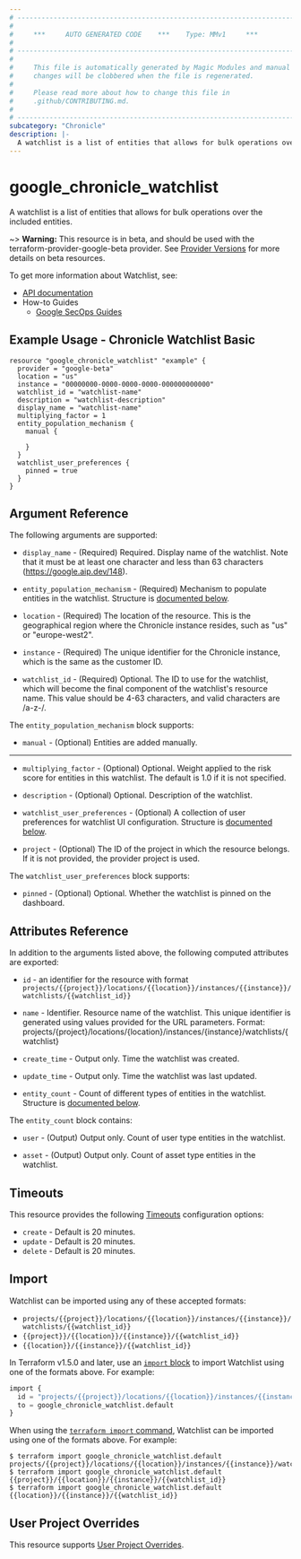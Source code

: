 ```yaml
---
# ----------------------------------------------------------------------------
#
#     ***     AUTO GENERATED CODE    ***    Type: MMv1     ***
#
# ----------------------------------------------------------------------------
#
#     This file is automatically generated by Magic Modules and manual
#     changes will be clobbered when the file is regenerated.
#
#     Please read more about how to change this file in
#     .github/CONTRIBUTING.md.
#
# ----------------------------------------------------------------------------
subcategory: "Chronicle"
description: |-
  A watchlist is a list of entities that allows for bulk operations over the included entities.
---
```


# google_chronicle_watchlist

A watchlist is a list of entities that allows for bulk operations over the included entities.

~> **Warning:** This resource is in beta, and should be used with the terraform-provider-google-beta provider.
See [Provider Versions](https://terraform.io/docs/providers/google/guides/provider_versions.html) for more details on beta resources.

To get more information about Watchlist, see:

* [API documentation](https://cloud.google.com/chronicle/docs/reference/rest/v1alpha/projects.locations.instances.watchlists)
* How-to Guides
    * [Google SecOps Guides](https://cloud.google.com/chronicle/docs/secops/secops-overview)

## Example Usage - Chronicle Watchlist Basic


```hcl
resource "google_chronicle_watchlist" "example" {
  provider = "google-beta"
  location = "us"
  instance = "00000000-0000-0000-0000-000000000000"
  watchlist_id = "watchlist-name"
  description = "watchlist-description"
  display_name = "watchlist-name"
  multiplying_factor = 1
  entity_population_mechanism {
    manual {

    }
  }
  watchlist_user_preferences {
    pinned = true
  }
}
```

## Argument Reference

The following arguments are supported:


* `display_name` -
  (Required)
  Required. Display name of the watchlist.
  Note that it must be at least one character and less than 63 characters
  (https://google.aip.dev/148).

* `entity_population_mechanism` -
  (Required)
  Mechanism to populate entities in the watchlist.
  Structure is [documented below](#nested_entity_population_mechanism).

* `location` -
  (Required)
  The location of the resource. This is the geographical region where the Chronicle instance resides, such as "us" or "europe-west2".

* `instance` -
  (Required)
  The unique identifier for the Chronicle instance, which is the same as the customer ID.

* `watchlist_id` -
  (Required)
  Optional. The ID to use for the watchlist,
  which will become the final component of the watchlist's resource name.
  This value should be 4-63 characters, and valid characters
  are /a-z-/.


<a name="nested_entity_population_mechanism"></a>The `entity_population_mechanism` block supports:

* `manual` -
  (Optional)
  Entities are added manually.

- - -


* `multiplying_factor` -
  (Optional)
  Optional. Weight applied to the risk score for entities
  in this watchlist.
  The default is 1.0 if it is not specified.

* `description` -
  (Optional)
  Optional. Description of the watchlist.

* `watchlist_user_preferences` -
  (Optional)
  A collection of user preferences for watchlist UI configuration.
  Structure is [documented below](#nested_watchlist_user_preferences).

* `project` - (Optional) The ID of the project in which the resource belongs.
    If it is not provided, the provider project is used.


<a name="nested_watchlist_user_preferences"></a>The `watchlist_user_preferences` block supports:

* `pinned` -
  (Optional)
  Optional. Whether the watchlist is pinned on the dashboard.

## Attributes Reference

In addition to the arguments listed above, the following computed attributes are exported:

* `id` - an identifier for the resource with format `projects/{{project}}/locations/{{location}}/instances/{{instance}}/watchlists/{{watchlist_id}}`

* `name` -
  Identifier. Resource name of the watchlist. This unique identifier is generated using values provided for the URL parameters.
  Format:
  projects/{project}/locations/{location}/instances/{instance}/watchlists/{watchlist}

* `create_time` -
  Output only. Time the watchlist was created.

* `update_time` -
  Output only. Time the watchlist was last updated.

* `entity_count` -
  Count of different types of entities in the watchlist.
  Structure is [documented below](#nested_entity_count).


<a name="nested_entity_count"></a>The `entity_count` block contains:

* `user` -
  (Output)
  Output only. Count of user type entities in the watchlist.

* `asset` -
  (Output)
  Output only. Count of asset type entities in the watchlist.

## Timeouts

This resource provides the following
[Timeouts](https://developer.hashicorp.com/terraform/plugin/sdkv2/resources/retries-and-customizable-timeouts) configuration options:

- `create` - Default is 20 minutes.
- `update` - Default is 20 minutes.
- `delete` - Default is 20 minutes.

## Import


Watchlist can be imported using any of these accepted formats:

* `projects/{{project}}/locations/{{location}}/instances/{{instance}}/watchlists/{{watchlist_id}}`
* `{{project}}/{{location}}/{{instance}}/{{watchlist_id}}`
* `{{location}}/{{instance}}/{{watchlist_id}}`


In Terraform v1.5.0 and later, use an [`import` block](https://developer.hashicorp.com/terraform/language/import) to import Watchlist using one of the formats above. For example:

```tf
import {
  id = "projects/{{project}}/locations/{{location}}/instances/{{instance}}/watchlists/{{watchlist_id}}"
  to = google_chronicle_watchlist.default
}
```

When using the [`terraform import` command](https://developer.hashicorp.com/terraform/cli/commands/import), Watchlist can be imported using one of the formats above. For example:

```
$ terraform import google_chronicle_watchlist.default projects/{{project}}/locations/{{location}}/instances/{{instance}}/watchlists/{{watchlist_id}}
$ terraform import google_chronicle_watchlist.default {{project}}/{{location}}/{{instance}}/{{watchlist_id}}
$ terraform import google_chronicle_watchlist.default {{location}}/{{instance}}/{{watchlist_id}}
```

## User Project Overrides

This resource supports [User Project Overrides](https://registry.terraform.io/providers/hashicorp/google/latest/docs/guides/provider_reference#user_project_override).
